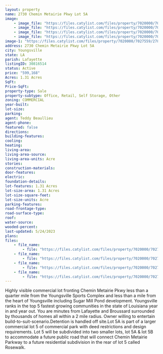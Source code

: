 ```yaml
---
layout: property
name: 2730 Chemin Metairie Pkwy Lot 5A
image:
    - image_file: "https://files.catylist.com/files/property/7020000/7027559/27900110_Aerial_Lot_5A___2730_Chemin_Metairie_Pkwy___Teddy.png"
    - image_file: "https://files.catylist.com/files/property/7020000/7027559/27875593_CP_Photo__1.jpg"
    - image_file: "https://files.catylist.com/files/property/7020000/7027559/27875594_CP_Photo__3.jpg"
    - image_file: "https://files.catylist.com/files/property/7020000/7027559/27900111_Google_Map___2730_Chemin_Metairie_Pkwy___Teddy___2_.png"
image-1: "https://files.catylist.com/files/property/7020000/7027559/27897656_Aerial___2730_Chemin_Metairie___Teddy.png"
address: 2730 Chemin Metairie Pkwy Lot 5A
city: Youngsville
state: LA
parish: Lafayette
listingID: 30816514
status: Active
price: "599,168"
Acres: 1.31 Acres
SqFt:
Price-SqFt:
property-type: Sale
property-subtype: Office, Retail, Self Storage, Other
zoning: COMMERCIAL
year-built:
lot-size:
parking:
agent: Teddy Beaullieu
agent-phone:
featured: false
directions:
building-features:
cooling:
heating:
living-area:
living-area-source:
living-area-units: Acre
stories:
construction-materials:
door-features:
electric:
foundation-details:
lot-features: 1.31 Acres
lot-size-area: 1.31 Acres
lot-size-square-feet:
lot-size-units: Acre
parking-features:
road-frontage-type:
road-surface-type:
roof:
water-source:
wooded-percent:
last-updated: 5/24/2023
plans:
files:
    - file_name: 
        - file: "https://files.catylist.com/files/property/7020000/7027559/raw_27875590_Flood_Disclosure____2800_Chemin_Metairie___Teddy.pdf"
    - file_name: 
        - file: "https://files.catylist.com/files/property/7020000/7027559/raw_27875591_FP_chemin_metairie_030315.pdf"
    - file_name: 
        - file: "https://files.catylist.com/files/property/7020000/7027559/raw_27875592_CHEMIN_COMMERCIAL_PARK_DEED_RESTRICTIONS.pdf"
    - file_name: 
        - file: "https://files.catylist.com/files/property/7020000/7027559/raw_27900114_Flyer_Lot_5A___2730_Chemin_Metairie___Teddy_.pdf"
---
```

Highly visible commercial lot fronting Chemin Metairie Pkwy less than a quarter mile from the Youngsville Sports Complex and less than a mile from the heart of Youngsville including Sugar Mill Pond development. Youngsville ranks in the top 5 fastest growing communities in the state of Louisiana year in and year out. You are minutes from Lafayette and Broussard surrounded by thousands of homes all within a 2 mile radius. Owner willing to entertain build-to-suit-scenario.Detention is handled off site.Lot 5A is part of a larger commercial lot 5 of commercial park with deed restrictions and design requirements. Lot 5 will be subdivided into two smaller lots, lot 5A &amp; lot 5B to accommodate a future public road that will connect Chemin Metairie Parkway to a future residential subdivision in the rear of lot 5 called Rosewalk.
